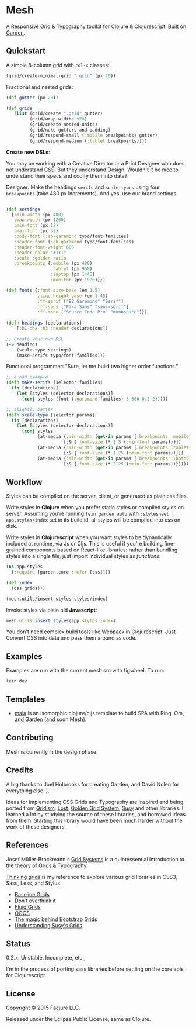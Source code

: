 Mesh
====

A Responsive Grid & Typography toolkit for Clojure & Clojurescript. Built on [Garden](https://github.com/noprompt/garden).

## Quickstart

A simple 8-column grid with `col-x` classes:

```clojure
(grid/create-minimal-grid ".grid" (px 20))
```

Fractional and nested grids:

```clojure
(def gutter (px 20))

(def grids
   (list (grid/create ".grid" gutter)
         (grid/wrap-widths 978)
         (grid/create-nested-units)
         (grid/nuke-gutters-and-padding)
         (grid/respond-small (:mobile breakpoints) gutter)
         (grid/respond-medium (:tablet breakpoints))))
```

**Create new DSLs**:

You may be working with a Creative Director or a Print Designer who does not
understand CSS. But they understand Design. Wouldn't it be nice to understand
their specs and codify them into data?

Designer: Make the headings `serifs` and `scale-types` using four `breakpoints`
(take 480 px increments). And yes, use our brand settings.

```clojure

(def settings
  {:min-width (px 400)
   :max-width (px 1200)
   :min-font (px 12)
   :max-font (px 32)
   :body-font (:eb-garamond typo/font-families)
   :header-font (:eb-garamond typo/font-families)
   :header-font-weight 600
   :header-color "#111"
   :scale :golden-ratio
   :breakpoints {:mobile (px 480)
                 :tablet (px 960)
                 :laptop (px 1440)
                 :monitor (px 1920)}})

(def fonts {:font-size-base (em 1.5)
            :line-height-base (em 1.45)
            :ff-serif ["EB Garamond" "Serif"]
            :ff-sans ["Fira Sans" "sans-serif"]
            :ff-mono ["Source Code Pro" "monospace"]})
			
(defn headings [declarations]
	[:h1 :h2 :h3 :header declarations])

;; Create your own DSL
(-> headings
    (scale-type settings)
    (make-serifs typo/font-families)))
```

Functional programmer: "Sure, let me build two higher order functions."

```clojure
;; a bad example
(defn make-serifs [selector families]
  (fn [declarations]
    (let [styles (selector declarations)]
      (conj styles (font (:garamond families) 3 600 0.5 2)))))

;; slightly better
(defn scale-type [selector params]
  (fn [declarations]
    (let [styles (selector declarations)]
      (conj styles
            (at-media {:min-width (get-in params [:breakpoints :mobile])}
                      [:& {:font-size (* 1.5 (:min-font params))}])
            (at-media {:min-width (get-in params [:breakpoints :tablet])}
                      [:& {:font-size (* 1.75 (:min-font params))}])
            (at-media {:min-width (get-in params [:breakpoints :laptop])}
                      [:& {:font-size (* 2.25 (:min-font params))}])))))

```

## Workflow

Styles can be compiled on the server, client, or generated as plain css files.

Write styles in **Clojure** when you prefer static styles or compiled styles on
server. Assuming you’re running `lein garden auto` with `:stylesheet
app.styles/index` set in its build id, all styles will be compiled into css on
disk.

Write styles in **Clojurescript** when you want styles to be dynamically
included at runtime, via Js or Cljs. This is useful if you're building
fine-grained components based on React-like libraries: rather than bundling
styles into a single file, just import individual styles as _functions_:

```clojure
(ns app.styles
  (:require [garden.core :refer [css]]))

(def index
  (css grids)))

(mesh.utils/insert-styles styles/index)
```

Invoke styles via plain old **Javascript**:

```javascript
mesh.utils.insert_styles(app.styles.index)
```

You don't need complex build tools like [Webpack](http://webpack.github.io) in
Clojurescript. Just Convert CSS into data and pass them around as code.

## Examples

Examples are run with the current mesh src with figwheel. To run:

	lein dev

## Templates

- [mala](https://github.com/priyatam/mala) is an isomorphic clojure/cljs
  template to build SPA with Ring, Om, and Garden (and soon Mesh).

## Contributing

Mesh is currently in the design phase. 

## Credits

A big thanks to Joel Holbrooks for creating Garden, and David Nolen for
everything else :).

Ideas for implementing CSS Grids and Typography are inspired and being ported from
[Gridism](http://cobyism.com/gridism/),
[Lost](https://github.com/corysimmons/lost),
[Golden Grid System](http://goldengridsystem.com),
[Susy](http://susy.oddbird.net) and other libraries. I learned a lot by studying
the source of these libraries, and borrowed ideas from them. Starting this
library would have been much harder without the work of these designers.

## References

Josef Müller-Brockmann's [Grid Systems](http://www.amazon.com/Grid-Systems-Graphic-Design-Communication/dp/3721201450)
is a quintessential introduction to the theory of Grids & Typography.

[Thinking grids](https://github.com/priyatam/thinking-grids) is my reference to
explore various grid libraries in CSS3, Sass, Less, and Stylus.

- [Baseline Grids](http://alistapart.com/article/settingtypeontheweb)
- [Don’t overthink it](https://css-tricks.com/dont-overthink-it-grids/)
- [Fluid Grids](http://alistapart.com/article/fluidgrids)
- [OOCS](http://oocss.org/grids_docs.html)
- [The magic behind Bootstrap Grids](http://www.helloerik.com/the-subtle-magic-behind-why-the-bootstrap-3-grid-works)
- [Understanding Susy's Grids](http://www.zell-weekeat.com/susy2-tutorial)

## Status

0.2.x. Unstable. Incomplete, etc.,

I'm in the process of porting sass libraries before settling on the core apis for Clojurescript.

## License

Copyright © 2015 Facjure LLC.

Released under the Eclipse Public License, same as Clojure.

